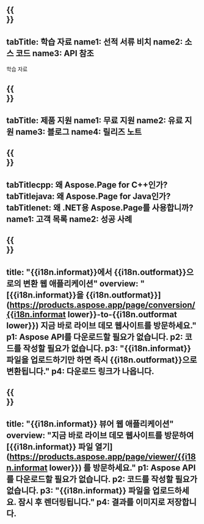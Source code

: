 ﻿---
translation: true
deploy: false
---

{{<section learningresources>}}
---
tabTitle: 학습 자료
name1: 선적 서류 비치
name2: 소스 코드
name3: API 참조
---

학습 자료

{{<section support>}}
---
tabTitle: 제품 지원
name1: 무료 지원
name2: 유료 지원
name3: 블로그
name4: 릴리즈 노트
---

{{<section why>}}
---
tabTitlecpp: 왜 Aspose.Page for C++인가?
tabTitlejava: 왜 Aspose.Page for Java인가?
tabTitlenet: 왜 .NET용 Aspose.Page를 사용합니까?
name1: 고객 목록
name2: 성공 사례
---

{{<section widgetbackup>}}
---
title: "{{i18n.informat}}에서 {{i18n.outformat}}으로의 변환 웹 애플리케이션"
overview: "[{{i18n.informat}}을 {{i18n.outformat}}](https://products.aspose.app/page/conversion/{{i18n.informat lower}}-to-{{i18n.outformat lower}}) 지금 바로 라이브 데모 웹사이트를 방문하세요."
p1: Aspose API를 다운로드할 필요가 없습니다.
p2: 코드를 작성할 필요가 없습니다.
p3: "{{i18n.informat}} 파일을 업로드하기만 하면 즉시 {{i18n.outformat}}으로 변환됩니다."
p4: 다운로드 링크가 나옵니다.
---

{{<section widgetbackupview>}}
---
title: "{{i18n.informat}} 뷰어 웹 애플리케이션"
overview: "지금 바로 라이브 데모 웹사이트를 방문하여 [{{i18n.informat}} 파일 열기](https://products.aspose.app/page/viewer/{{i18n.informat lower}}) 를 방문하세요."
p1: Aspose API를 다운로드할 필요가 없습니다.
p2: 코드를 작성할 필요가 없습니다.
p3: "{{i18n.informat}} 파일을 업로드하세요. 잠시 후 렌더링됩니다."
p4: 결과를 이미지로 저장합니다.
---